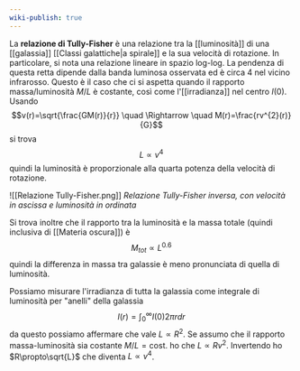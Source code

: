```yaml
---
wiki-publish: true
---
```

La **relazione di Tully-Fisher** è una relazione tra la [[luminosità]] di una [[galassia]] [[Classi galattiche|a spirale]] e la sua velocità di rotazione. In particolare, si nota una relazione lineare in spazio log-log. La pendenza di questa retta dipende dalla banda luminosa osservata ed è circa 4 nel vicino infrarosso. Questo è il caso che ci si aspetta quando il rapporto massa/luminosità $M/L$ è costante, così come l'[[irradianza]] nel centro $I(0)$. Usando
$$v(r)=\sqrt{\frac{GM(r)}{r}} \quad \Rightarrow \quad M(r)=\frac{rv^{2}(r)}{G}$$
si trova
$$L\propto v^{4}$$
quindi la luminosità è proporzionale alla quarta potenza della velocità di rotazione.

![[Relazione Tully-Fisher.png]]
*Relazione Tully-Fisher inversa, con velocità in ascissa e luminosità in ordinata*

Si trova inoltre che il rapporto tra la luminosità e la massa totale (quindi inclusiva di [[Materia oscura]]) è
$$M_{tot}\propto L^{0.6}$$
quindi la differenza in massa tra galassie è meno pronunciata di quella di luminosità.

Possiamo misurare l'irradianza di tutta la galassia come integrale di luminosità per "anelli" della galassia
$$I(r)=\int_{0}^{\infty}I(0)2\pi rdr$$
da questo possiamo affermare che vale $L\propto R^{2}$. Se assumo che il rapporto massa-luminosità sia costante $M/L=\mbox{cost.}$ ho che $L\propto Rv^{2}$. Invertendo ho $R\propto\sqrt{L}$ che diventa $L\propto v^{4}$.